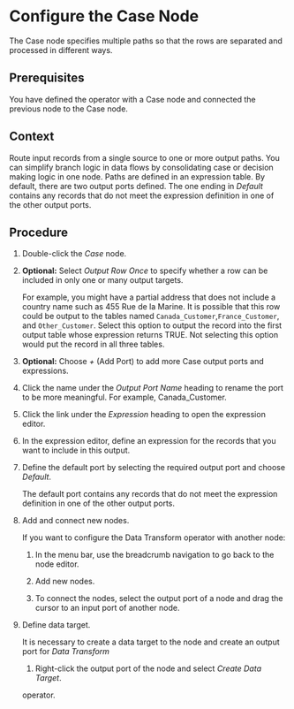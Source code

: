 <!-- loio6b7d6b485faf433a8efc792c099fb218 -->

# Configure the Case Node

The Case node specifies multiple paths so that the rows are separated and processed in different ways.



<a name="loio6b7d6b485faf433a8efc792c099fb218__prereq_nmv_kzg_c1b"/>

## Prerequisites

You have defined the operator with a Case node and connected the previous node to the Case node.



## Context

Route input records from a single source to one or more output paths. You can simplify branch logic in data flows by consolidating case or decision making logic in one node. Paths are defined in an expression table. By default, there are two output ports defined. The one ending in *Default* contains any records that do not meet the expression definition in one of the other output ports.



## Procedure

1.  Double-click the *Case* node.

2.  **Optional:** Select *Output Row Once* to specify whether a row can be included in only one or many output targets.

    For example, you might have a partial address that does not include a country name such as 455 Rue de la Marine. It is possible that this row could be output to the tables named `Canada_Customer`,`France_Customer`, and `Other_Customer`. Select this option to output the record into the first output table whose expression returns TRUE. Not selecting this option would put the record in all three tables.

3.  **Optional:** Choose *\+* \(Add Port\) to add more Case output ports and expressions.

4.  Click the name under the *Output Port Name* heading to rename the port to be more meaningful. For example, Canada\_Customer.

5.  Click the link under the *Expression* heading to open the expression editor.

6.  In the expression editor, define an expression for the records that you want to include in this output.

7.  Define the default port by selecting the required output port and choose *Default*.

    The default port contains any records that do not meet the expression definition in one of the other output ports.

8.  Add and connect new nodes.

    If you want to configure the Data Transform operator with another node:

    1.  In the menu bar, use the breadcrumb navigation to go back to the node editor.

    2.  Add new nodes.

    3.  To connect the nodes, select the output port of a node and drag the cursor to an input port of another node.


9.  Define data target.

    It is necessary to create a data target to the node and create an output port for *Data Transform*

    1.  Right-click the output port of the node and select *Create Data Target*.


    operator.


